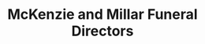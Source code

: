 ---
title: "McKenzie and Millar Funeral Directors"
url: /edinburgh/mckenzie-and-millar-funeral-directors/
shop: Bestattungen
---